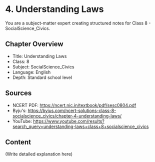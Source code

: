 # 4. Understanding Laws

You are a subject-matter expert creating structured notes for Class 8 - SocialScience_Civics.

## Chapter Overview
- Title: Understanding Laws
- Class: 8
- Subject: SocialScience_Civics
- Language: English
- Depth: Standard school level

## Sources
- NCERT PDF: https://ncert.nic.in/textbook/pdf/sesc0804.pdf
- Byju's: https://byjus.com/ncert-solutions-class-8-socialscience_civics/chapter-4-understanding-laws/
- YouTube: https://www.youtube.com/results?search_query=understanding-laws+class+8+socialscience_civics

## Content
(Write detailed explanation here)
